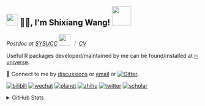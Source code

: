 
<h2><img src="https://emojis.slackmojis.com/emojis/images/1531849430/4246/blob-sunglasses.gif?1531849430" width="30"/> 🙏🏻, I'm Shixiang Wang! <img src="https://media.giphy.com/media/12oufCB0MyZ1Go/giphy.gif" width="50"></h2>

<p><em>Postdoc at <a href="https://sysucc.org.cn/">SYSUCC</a> <img src="https://media.giphy.com/media/WUlplcMpOCEmTGBtBW/giphy.gif" width="30">  ｜ <a href="https://shixiangwang.github.io/cv-shixiang/">CV</a>
</em></p>

Useful R packages developed/maintained by me can be found/installed at [r-universe](https://shixiangwang.r-universe.dev/).

💬 Connect to me by
[discussions](https://github.com/ShixiangWang/self-study/discussions) or [email](mailto:w_shixiang@163.com) or [![Gitter](https://badges.gitter.im/ShixiangWang/community.svg)](https://gitter.im/ShixiangWang/community?utm_source=badge&utm_medium=badge&utm_campaign=pr-badge). 

[![bilibili](https://img.shields.io/badge/王诗翔-B站-yellow)](https://space.bilibili.com/11553374) [![wechat](https://img.shields.io/badge/王诗翔-微信公众号-important)](https://shixiangwang.github.io/home/logo/qrcode.jpg) [![planet](https://img.shields.io/badge/王诗翔-知识星球-blueviolet)](https://t.zsxq.com/rBqbIei)  [![zhihu](https://img.shields.io/badge/王诗翔-知乎-blue)](https://www.zhihu.com/people/shixiangwang) [![twitter](https://img.shields.io/badge/WangShxiang-twitter-ff69b4)](https://twitter.com/WangShxiang) [![scholar](https://img.shields.io/badge/ShixiangWang-Scholar-00ffff)](https://scholar.google.com/citations?user=FvNp0NkAAAAJ) 

<details>
 
<summary>GitHub Stats</summary>


<!--START_SECTION:waka-->
**🐱 My GitHub Data** 

> 📦 4.2 MB Used in GitHub's Storage 
 > 
> 🏆 389 Contributions in the Year 2023
 > 
> 🚫 Not Opted to Hire
 > 
> 📜 84 Public Repositories 
 > 
> 🔑 23 Private Repositories 
 > 
**I'm an Early 🐤** 

```text
🌞 Morning                1727 commits        ████░░░░░░░░░░░░░░░░░░░░░   15.08 % 
🌆 Daytime                4700 commits        ██████████░░░░░░░░░░░░░░░   41.04 % 
🌃 Evening                4283 commits        █████████░░░░░░░░░░░░░░░░   37.40 % 
🌙 Night                  741 commits         ██░░░░░░░░░░░░░░░░░░░░░░░   06.47 % 
```
📅 **I'm Most Productive on Wednesday** 

```text
Monday                   1740 commits        ████░░░░░░░░░░░░░░░░░░░░░   15.20 % 
Tuesday                  2010 commits        ████░░░░░░░░░░░░░░░░░░░░░   17.55 % 
Wednesday                2122 commits        █████░░░░░░░░░░░░░░░░░░░░   18.53 % 
Thursday                 1742 commits        ████░░░░░░░░░░░░░░░░░░░░░   15.21 % 
Friday                   1900 commits        ████░░░░░░░░░░░░░░░░░░░░░   16.59 % 
Saturday                 848 commits         ██░░░░░░░░░░░░░░░░░░░░░░░   07.41 % 
Sunday                   1089 commits        ██░░░░░░░░░░░░░░░░░░░░░░░   09.51 % 
```


**I Mostly Code in R** 

```text
R                        81 repos            █████████████░░░░░░░░░░░░   52.26 % 
HTML                     22 repos            ████░░░░░░░░░░░░░░░░░░░░░   14.19 % 
Shell                    9 repos             █░░░░░░░░░░░░░░░░░░░░░░░░   05.81 % 
Rust                     2 repos             ░░░░░░░░░░░░░░░░░░░░░░░░░   01.29 % 
TypeScript               1 repo              ░░░░░░░░░░░░░░░░░░░░░░░░░   00.65 % 
```




 Last Updated on 19/04/2023 18:56:20 UTC
<!--END_SECTION:waka-->

> These Readme stats are generated using github action [awesome-readme-stats](https://github.com/anmol098/waka-readme-stats)

-----

**NOTE: Top languages does not indicate my skill level or anything like that. It is just a metric of which languages have been hosted by me on GitHub based on the usage across repositories.**

</details>
